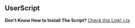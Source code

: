 ## UserScript
**Don't Know How to Install The Script?** <a href="https://github.com/AnonHexo/Krunker#-script-how-to-install"> Check this Link! </a
